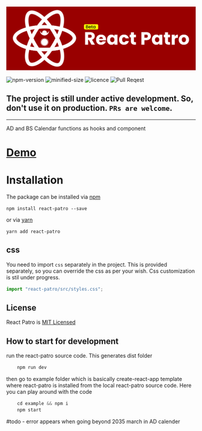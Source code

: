![repo-logo](media/img/repo-beta.svg "react-patro")

![npm-version](https://img.shields.io/npm/v/react-patro) ![minified-size](https://img.shields.io/bundlephobia/min/react-patro) ![licence](https://img.shields.io/npm/l/react-patro) ![Pull Reqest](https://img.shields.io/badge/PRs-Welcome-blue)

## The project is still under active development. So, don't use it on production. `PRs are welcome`.

---

AD and BS Calendar functions as hooks and component

# [Demo](https://ad-bs-datepicker.firebaseapp.com/)

# Installation

The package can be installed via [npm](https://github.com/npm/cli)

```cli
npm install react-patro --save
```

or via [yarn](https://github.com/yarnpkg/yarn)

```cli
yarn add react-patro
```

## css

You need to import `css` separately in the project. This is provided separately, so you can override the css as per your wish. Css customization is stil under progress.

```jsx
import "react-patro/src/styles.css";
```

## License

React Patro is [MIT Licensed](LICENSE)

## How to start for development

run the react-patro source code. This generates dist folder

```javascript
    npm run dev

```

then go to example folder which is basically create-react-app template where react-patro is installed from the local react-patro source code. Here you can play around with the code

```javascript
    cd example && npm i
    npm start
```

#todo - error appears when going beyond 2035 march in AD calender
